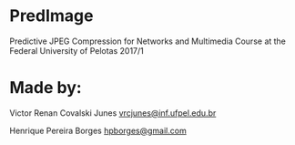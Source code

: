 # PredImage
Predictive JPEG Compression for Networks and Multimedia Course at the Federal University of Pelotas 2017/1

# Made by:
Victor Renan Covalski Junes <vrcjunes@inf.ufpel.edu.br>

Henrique Pereira Borges <hpborges@gmail.com>

